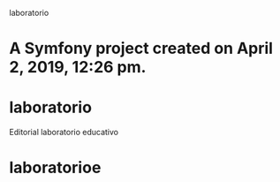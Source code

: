 laboratorio

A Symfony project created on April 2, 2019, 12:26 pm.
=======
# laboratorio
Editorial laboratorio educativo
# laboratorioe
